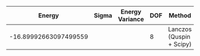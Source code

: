 |       Energy          |  Sigma          | Energy Variance  | DOF |Method                                                          | Data repository                |
| ----------------------| --------------- | -----------------| ------- |------------------------------------------------------------|------------------------------- |
| -16.89992663097499559 |                 |                  |   8     | Lanczos (Quspin + Scipy)                                   | https://weinbe58.github.io/QuSpin/ |